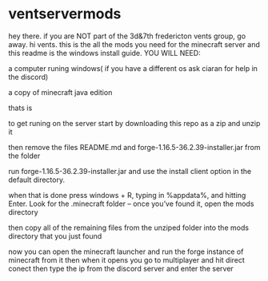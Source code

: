 # ventservermods
hey there. if you are NOT part of the 3d&7th fredericton vents group, go away.
hi vents. this is the all the mods you need for the minecraft server and this readme is the windows install guide. 
YOU WILL NEED:

a computer runing windows( if you have a different os ask ciaran for help in the discord)

a copy of minecraft java edition

thats is


to get runing on the server start by downloading this repo as a zip and unzip it

then remove the files README.md and forge-1.16.5-36.2.39-installer.jar from the folder

run forge-1.16.5-36.2.39-installer.jar and use the install client option in the default directory.

when that is done press windows + R, typing in %appdata%, and hitting Enter. Look for the .minecraft folder – once you’ve found it, open the mods directory

then copy all of the remaining files from the unziped folder into the mods directory that you just found

now you can open the minecraft launcher and run the forge instance of minecraft from it then when it opens you go to multiplayer and hit direct conect then type the ip from the discord server and enter the server
